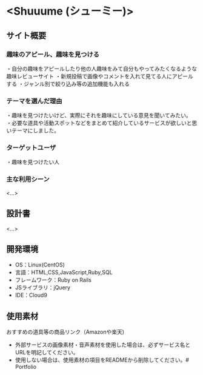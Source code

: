 # <Shuuume (シューミー)>

## サイト概要
### 趣味のアピール、趣味を見つける
・自分の趣味をアピールしたり他の人趣味をみて自分もやってみたくなるような趣味レビューサイト
・新規投稿で画像やコメントを入れて見てる人にアピールする
・ジャンル別で絞り込み等の追加機能も入れる
### テーマを選んだ理由
・趣味を見つけたいけど、実際にそれを趣味にしている意見を聞いてみたい。
・必要な道具や活動スポットなどをまとめて紹介しているサービスが欲しいと思いテーマにしました。

### ターゲットユーザ
・趣味を見つけたい人

### 主な利用シーン
<...>

## 設計書
<...>

## 開発環境
- OS：Linux(CentOS)
- 言語：HTML,CSS,JavaScript,Ruby,SQL
- フレームワーク：Ruby on Rails
- JSライブラリ：jQuery
- IDE：Cloud9

## 使用素材
おすすめの道具等の商品リンク（Amazonや楽天)
- 外部サービスの画像素材・音声素材を使用した場合は、必ずサービス名とURLを明記してください。
- 使用しない場合は、使用素材の項目をREADMEから削除してください。# Portfolio

